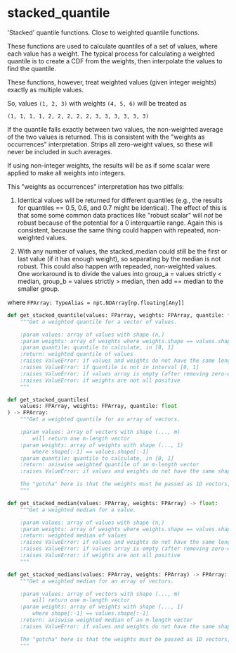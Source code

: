 # stacked_quantile

'Stacked' quantile functions. Close to weighted quantile functions.

These functions are used to calculate quantiles of a set of values, where each value
has a weight. The typical process for calculating a weighted quantile is to create a
CDF from the weights, then interpolate the values to find the quantile.

These functions, however, treat weighted values (given integer weights) exactly as
multiple values.

So, values `(1, 2, 3)` with weights `(4, 5, 6)` will be treated as

```
(1, 1, 1, 1, 2, 2, 2, 2, 2, 3, 3, 3, 3, 3, 3)
```

If the quantile falls exactly between
two values, the non-weighted average of the two values is returned. This is
consistent with the "weights as occurrences" interpretation. Strips all zero-weight
values, so these will never be included in such averages.

If using non-integer weights, the results will be as if some scalar were applied to
make all weights into integers.

This "weights as occurrences" interpretation has two pitfalls:

1.  Identical values will be returned for different quantiles (e.g., the results
    for quantiles == 0.5, 0.6, and 0.7 might be identical). The effect of this is
    that some some common data practices like "robust scalar" will *not* be
    robust because of the potential for a 0 interquartile range. Again this is
    consistent, because the same thing could happen with repeated, non-weighted
    values.

2.  With any number of values, the stacked_median could still be the first or
    last value (if it has enough weight), so separating by the median is not
    robust. This could also happen with repeaded, non-weighted values. One
    workaround is to divide the values into group_a = values strictly < median,
    group_b = values strictly > median, then add == median to the smaller group.


where `FPArray: TypeAlias = npt.NDArray[np.floating[Any]]`


``` python
def get_stacked_quantile(values: FParray, weights: FPArray, quantile: float) -> float:
    """Get a weighted quantile for a vector of values.

    :param values: array of values with shape (n,)
    :param weights: array of weights where weights.shape == values.shape
    :param quantile: quantile to calculate, in [0, 1]
    :return: weighted quantile of values
    :raises ValueError: if values and weights do not have the same length
    :raises ValueError: if quantile is not in interval [0, 1]
    :raises ValueError: if values array is empty (after removing zero-weight values)
    :raises ValueError: if weights are not all positive
    """
```

``` python
def get_stacked_quantiles(
    values: FPArray, weights: FPArray, quantile: float
) -> FPArray:
    """Get a weighted quantile for an array of vectors.

    :param values: array of vectors with shape (..., m)
        will return one m-length vector
    :param weights: array of weights with shape (..., 1)
        where shape[:-1] == values.shape[:-1]
    :param quantile: quantile to calculate, in [0, 1]
    :return: axiswise weighted quantile of an m-length vector
    :raises ValueError: if values and weights do not have the same shape[:-1]

    The "gotcha" here is that the weights must be passed as 1D vectors, not scalars.
    """
```

``` python
def get_stacked_median(values: FPArray, weights: FPArray) -> float:
    """Get a weighted median for a value.

    :param values: array of values with shape (n,)
    :param weights: array of weights where weights.shape == values.shape
    :return: weighted median of values
    :raises ValueError: if values and weights do not have the same length
    :raises ValueError: if values array is empty (after removing zero-weight values)
    :raises ValueError: if weights are not all positive
    """
```

``` python
def get_stacked_medians(values: FPArray, weights: FPArray) -> FPArray:
    """Get a weighted median for an array of vectors.

    :param values: array of vectors with shape (..., m)
        will return one m-length vector
    :param weights: array of weights with shape (..., 1)
        where shape[:-1] == values.shape[:-1]
    :return: axiswise weighted median of an m-length vector
    :raises ValueError: if values and weights do not have the same shape[:-1]

    The "gotcha" here is that the weights must be passed as 1D vectors, not scalars.
    """
```

